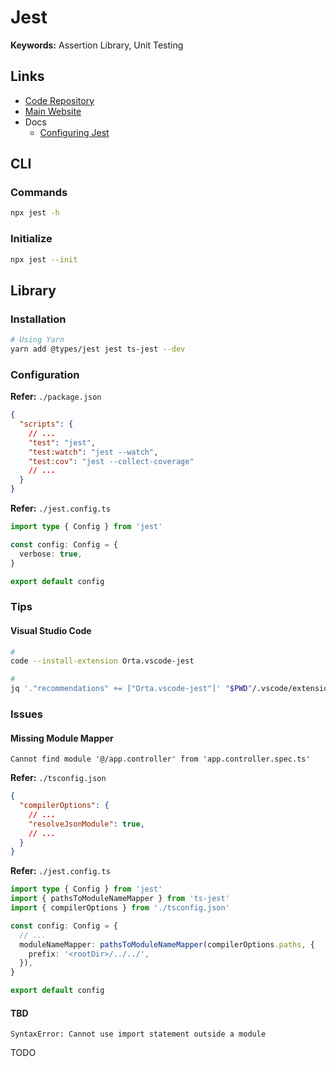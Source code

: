 # Jest

**Keywords:** Assertion Library, Unit Testing

## Links

- [Code Repository](https://github.com/facebook/jest)
- [Main Website](https://jestjs.io)
- Docs
  - [Configuring Jest](https://jestjs.io/docs/configuration)

## CLI

### Commands

```sh
npx jest -h
```

### Initialize

```sh
npx jest --init
```

## Library

### Installation

```sh
# Using Yarn
yarn add @types/jest jest ts-jest --dev
```

### Configuration

**Refer:** `./package.json`

```json
{
  "scripts": {
    // ...
    "test": "jest",
    "test:watch": "jest --watch",
    "test:cov": "jest --collect-coverage"
    // ...
  }
}
```

**Refer:** `./jest.config.ts`

```ts
import type { Config } from 'jest'

const config: Config = {
  verbose: true,
}

export default config
```

### Tips

#### Visual Studio Code

```sh
#
code --install-extension Orta.vscode-jest

#
jq '."recommendations" += ["Orta.vscode-jest"]' "$PWD"/.vscode/extensions.json | sponge "$PWD"/.vscode/extensions.json
```

### Issues

#### Missing Module Mapper

```log
Cannot find module '@/app.controller' from 'app.controller.spec.ts'
```

**Refer:** `./tsconfig.json`

```json
{
  "compilerOptions": {
    // ...
    "resolveJsonModule": true,
    // ...
  }
}
```

**Refer:** `./jest.config.ts`

```ts
import type { Config } from 'jest'
import { pathsToModuleNameMapper } from 'ts-jest'
import { compilerOptions } from './tsconfig.json'

const config: Config = {
  // ...
  moduleNameMapper: pathsToModuleNameMapper(compilerOptions.paths, {
    prefix: '<rootDir>/../../',
  }),
}

export default config
```

#### TBD

```log
SyntaxError: Cannot use import statement outside a module
```

TODO
